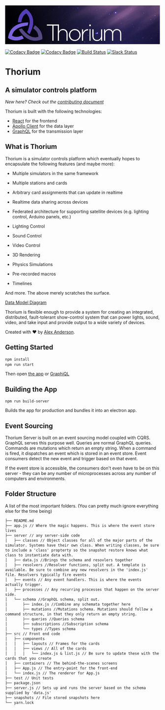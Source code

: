 ![Thorium](github-banner.png)

[![Codacy Badge](https://api.codacy.com/project/badge/Grade/53c3c34f0752473383ba4341fa69cb55)](https://www.codacy.com/app/alexanderson1993/thorium?utm_source=github.com&utm_medium=referral&utm_content=Thorium-Sim/thorium&utm_campaign=badger)
[![Codacy Badge](https://api.codacy.com/project/badge/Coverage/53c3c34f0752473383ba4341fa69cb55)](https://www.codacy.com/app/alexanderson1993/thorium?utm_source=github.com&utm_medium=referral&utm_content=Thorium-Sim/thorium&utm_campaign=Badge_Coverage)
[![Build Status](https://travis-ci.org/Thorium-Sim/thorium.svg?branch=master)](https://travis-ci.org/Thorium-Sim/thorium)
[![Slack Status](https://slack.ralexanderson.com/badge.svg)](https://slack.ralexanderson.com)

# Thorium

## A simulator controls platform

*New here? Check out the [contributing document](CONTRIBUTING.md)*

Thorium is built with the following technologies:
* [React](https://facebook.github.io/react/) for the frontend
* [Apollo Client](http://www.apollostack.com/) for the data layer
* [GraphQL](http://graphql.org) for the transmission layer

## What is Thorium

Thorium is a simulator controls platform which eventually hopes to encapsulate the following features (and maybe more):

* Multiple simulators in the same framework

* Multiple stations and cards

* Arbitrary card assignments that can update in realtime

* Realtime data sharing across devices

* Federated architecture for supporting satellite devices (e.g. lighting control, Arduino panels, etc.)

* Lighting Control

* Sound Control

* Video Control

* 3D Rendering

* Physics Simulations

* Pre-recorded macros

* Timelines

And more. The above merely scratches the surface.

[Data Model Diagram](https://www.lucidchart.com/invitations/accept/6283bfd5-06ef-4dd5-8668-738ddf3e08ed)

Thorium is flexible enough to provide a system for creating an integrated, distributed, fault-tolerant show-control system that can power lights, sound, video, and take input and provide output to a wide variety of devices.

Created with ❤ by [Alex Anderson](http://ralexanderson.com).

## Getting Started

```sh
npm install
npm run start
```

Then open [the app](http://localhost:3000) or [GraphiQL](http://localhost:3001/graphiql)

## Building the App

```
npm run build-server
```

Builds the app for production and bundles it into an electron app.

## Event Sourcing

Thorium Server is built on an event sourcing model coupled with CQRS. GraphQL serves this purpose well. Queries are normal GraphQL queries. Commands are mutations which return an empty string. When a command is fired, it dispatches an event which is stored in an event store. Event consumers detect the new event and trigger based on that event.

If the event store is accessible, the consumers don't even have to be on this server - they can be any number of microprocesses across any number of computers and environments.


## Folder Structure

A list of the most important folders. (You can pretty much ignore everything else for the time being)

```
├── README.md
├── app.js // Where the magic happens. This is where the event store lives
├── server // any server-side code
│   ├── classes // Object classes for all of the major parts of the simulator. Systems have their own class. When writing classes, be sure to include a 'class' propterty so the snapshot restore knows what class to instantiate data with.
│   ├── data.js //Brings the schema and resovlers together
│   ├── resolvers //Resolver functions, split out. A template is available. Be sure to combine any new resolvers in the 'index.js' file. Resolvers typically fire events
│   ├── events // Any event handlers. This is where the events actually trigger.
│   ├── processes // Any recurring processes that happen on the server side.
│   └── schema //GraphQL schema, split out.
│       ├── index.js //Combine any schemata together here
│       ├── mutations //Mutations schema. Mutations should follow a command structure, in that they only return an empty string.
│       ├── queries //Queries schema
│       ├── subscriptions //Subscription schema
│       └── types //Types schema
├── src // Front end code
│   ├── components
│   │   ├── layouts // Frames for the cards
│   │   ├── views // All of the cards
│   │   │   └── index.js & list.js // Be sure to update these with the cards that you create
│   ├── containers // The behind-the-scenes screens
│   ├── App.js // The entry-point for the front-end
│   └── index.js // The renderer for App.js
├── test // Unit tests
├── package.json
├── server.js // Sets up and runs the server based on the schema supplied by 'data.js'
├── snapshots // File stored snapshots here
└── yarn.lock
```

